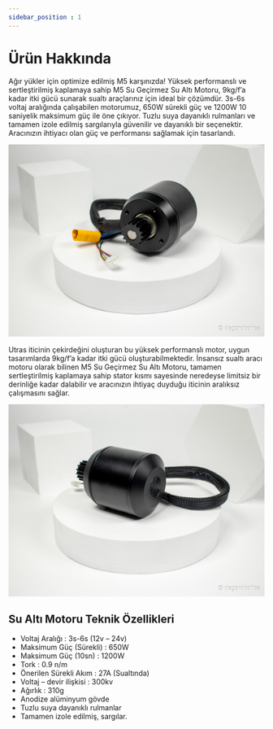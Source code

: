 ```yaml
---
sidebar_position : 1
---
```


# Ürün Hakkında

Ağır yükler için optimize edilmiş M5 karşınızda!
Yüksek performanslı ve sertleştirilmiş kaplamaya sahip M5 Su Geçirmez Su Altı Motoru, 9kg/f’a kadar itki gücü sunarak sualtı araçlarınız için ideal bir çözümdür. 3s-6s voltaj aralığında çalışabilen motorumuz, 650W sürekli güç ve 1200W 10 saniyelik maksimum güç ile öne çıkıyor. Tuzlu suya dayanıklı rulmanları ve tamamen izole edilmiş sargılarıyla güvenilir ve dayanıklı bir seçenektir. Aracınızın ihtiyacı olan güç ve performansı sağlamak için tasarlandı.

![M5 motor](./image/motor-buyuk-2.jpg)

Utras iticinin çekirdeğini oluşturan bu yüksek performanslı motor, uygun tasarımlarda 9kg/f’a kadar itki gücü oluşturabilmektedir. İnsansız sualtı aracı motoru olarak bilinen M5 Su Geçirmez Su Altı Motoru, tamamen sertleştirilmiş kaplamaya sahip stator kısmı sayesinde neredeyse limitsiz bir derinliğe kadar dalabilir ve aracınızın ihtiyaç duyduğu iticinin aralıksız çalışmasını sağlar.

![M5 motor](./image/motor-buyuk-4.jpg)

## Su Altı Motoru Teknik Özellikleri

- Voltaj Aralığı : 3s-6s (12v – 24v)
- Maksimum Güç (Sürekli) : 650W
- Maksimum Güç (10sn) : 1200W
- Tork : 0.9 n/m
- Önerilen Sürekli Akım : 27A (Sualtında)
- Voltaj – devir ilişkisi : 300kv
- Ağırlık : 310g
- Anodize alüminyum gövde
- Tuzlu suya dayanıklı rulmanlar
- Tamamen izole edilmiş, sargılar.